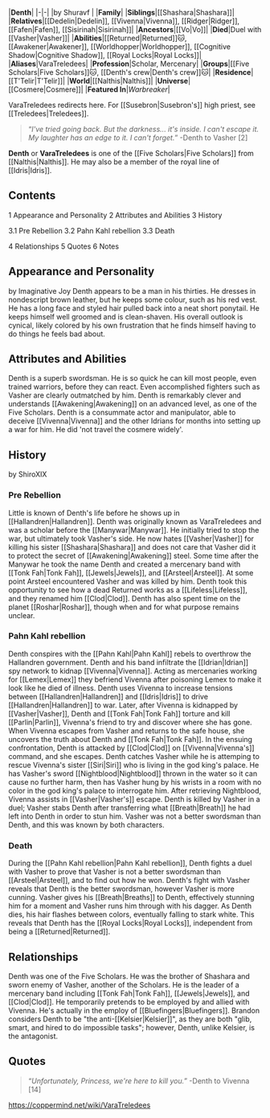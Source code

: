 |**Denth**|
|-|-|
|by  Shuravf |
|**Family**|
|**Siblings**|[[Shashara\|Shashara]]|
|**Relatives**|[[Dedelin\|Dedelin]], [[Vivenna\|Vivenna]], [[Ridger\|Ridger]], [[Fafen\|Fafen]], [[Sisirinah\|Sisirinah]]|
|**Ancestors**|[[Vo\|Vo]]|
|**Died**|Duel with [[Vasher\|Vasher]]|
|**Abilities**|[[Returned\|Returned]]🐱︎, [[Awakener\|Awakener]], [[Worldhopper\|Worldhopper]], [[Cognitive Shadow\|Cognitive Shadow]], [[Royal Locks\|Royal Locks]]|
|**Aliases**|VaraTreledees|
|**Profession**|Scholar, Mercenary|
|**Groups**|[[Five Scholars\|Five Scholars]]🐱︎, [[Denth's crew\|Denth's crew]]🐱︎|
|**Residence**|[[T'Telir\|T'Telir]]|
|**World**|[[Nalthis\|Nalthis]]|
|**Universe**|[[Cosmere\|Cosmere]]|
|**Featured In**|*Warbreaker*|

VaraTreledees redirects here. For [[Susebron\|Susebron's]] high priest, see [[Treledees\|Treledees]].
>“*I've tried going back. But the darkness... it's inside. I can't escape it. My laughter has an edge to it. I can't forget.*”
\-Denth to Vasher [2]


**Denth** or **VaraTreledees** is one of the [[Five Scholars\|Five Scholars]] from [[Nalthis\|Nalthis]]. He may also be a member of the royal line of [[Idris\|Idris]].

## Contents

1 Appearance and Personality
2 Attributes and Abilities
3 History

3.1 Pre Rebellion
3.2 Pahn Kahl rebellion
3.3 Death


4 Relationships
5 Quotes
6 Notes


## Appearance and Personality
 by  Imaginative Joy 
Denth appears to be a man in his thirties. He dresses in nondescript brown leather, but he keeps some colour, such as his red vest. He has a long face and styled hair pulled back into a neat short ponytail. He keeps himself well groomed and is clean-shaven.
His overall outlook is cynical, likely colored by his own frustration that he finds himself having to do things he feels bad about. 

## Attributes and Abilities
Denth is a superb swordsman. He is so quick he can kill most people, even trained warriors, before they can react. Even accomplished fighters such as Vasher are clearly outmatched by him.
Denth is remarkably clever and understands [[Awakening\|Awakening]] on an advanced level, as one of the Five Scholars.
Denth is a consummate actor and manipulator, able to deceive [[Vivenna\|Vivenna]] and the other Idrians for months into setting up a war for him.
He did 'not travel the cosmere widely'.

## History
 by  ShiroXIX 
### Pre Rebellion
Little is known of Denth's life before he shows up in [[Hallandren\|Hallandren]]. Denth was originally known as VaraTreledees and was a scholar before the [[Manywar\|Manywar]]. He initially tried to stop the war, but ultimately took Vasher's side. He now hates [[Vasher\|Vasher]] for killing his sister [[Shashara\|Shashara]] and does not care that Vasher did it to protect the secret of [[Awakening\|Awakening]] steel.
Some time after the Manywar he took the name Denth and created a mercenary band with [[Tonk Fah\|Tonk Fah]], [[Jewels\|Jewels]], and [[Arsteel\|Arsteel]]. At some point Arsteel encountered Vasher and was killed by him. Denth took this opportunity to see how a dead Returned works as a [[Lifeless\|Lifeless]], and they renamed him [[Clod\|Clod]].
Denth has also spent time on the planet [[Roshar\|Roshar]], though when and for what purpose remains unclear.

### Pahn Kahl rebellion
Denth conspires with the [[Pahn Kahl\|Pahn Kahl]] rebels to overthrow the Hallandren government. Denth and his band infiltrate the [[Idrian\|Idrian]] spy network to kidnap [[Vivenna\|Vivenna]]. Acting as mercenaries working for [[Lemex\|Lemex]] they befriend Vivenna after poisoning Lemex to make it look like he died of illness. Denth uses Vivenna to increase tensions between [[Hallandren\|Hallandren]] and [[Idris\|Idris]] to drive [[Hallandren\|Hallandren]] to war. Later, after Vivenna is kidnapped by [[Vasher\|Vasher]], Denth and [[Tonk Fah\|Tonk Fah]] torture and kill [[Parlin\|Parlin]], Vivenna's friend to try and discover where she has gone. When Vivenna escapes from Vasher and returns to the safe house, she uncovers the truth about Denth and [[Tonk Fah\|Tonk Fah]]. In the ensuing confrontation, Denth is attacked by [[Clod\|Clod]] on [[Vivenna\|Vivenna's]] command, and she escapes. Denth catches Vasher while he is attemping to rescue Vivenna's sister [[Siri\|Siri]] who is living in the god king's palace. He has Vasher's sword [[Nightblood\|Nightblood]] thrown in the water so it can cause no further harm, then has Vasher hung by his wrists in a room with no color in the god king's palace to interrogate him. After retrieving Nightblood, Vivenna assists in [[Vasher\|Vasher's]] escape. Denth is killed by Vasher in a duel; Vasher stabs Denth after transferring what [[Breath\|Breath]] he had left into Denth in order to stun him. Vasher was not a better swordsman than Denth, and this was known by both characters.

### Death
During the [[Pahn Kahl rebellion\|Pahn Kahl rebellion]], Denth fights a duel with Vasher to prove that Vasher is not a better swordsman than [[Arsteel\|Arsteel]], and to find out how he won. Denth's fight with Vasher reveals that Denth is the better swordsman, however Vasher is more cunning. Vasher gives his [[Breath\|Breaths]] to Denth, effectively stunning him for a moment and Vasher runs him through with his dagger. As Denth dies, his hair flashes between colors, eventually falling to stark white. This reveals that Denth has the [[Royal Locks\|Royal Locks]], independent from being a [[Returned\|Returned]].

## Relationships
Denth was one of the Five Scholars. He was the brother of Shashara and sworn enemy of Vasher, another of the Scholars.
He is the leader of a mercenary band including [[Tonk Fah\|Tonk Fah]], [[Jewels\|Jewels]], and [[Clod\|Clod]].
He temporarily pretends to be employed by and allied with Vivenna.
He's actually in the employ of [[Bluefingers\|Bluefingers]].
Brandon considers Denth to be "the anti-[[Kelsier\|Kelsier]]", as they are both "glib, smart, and hired to do impossible tasks"; however, Denth, unlike Kelsier, is the antagonist.
## Quotes
>“*Unfortunately, Princess, we're here to kill you.*”
\-Denth to Vivenna [14]




https://coppermind.net/wiki/VaraTreledees